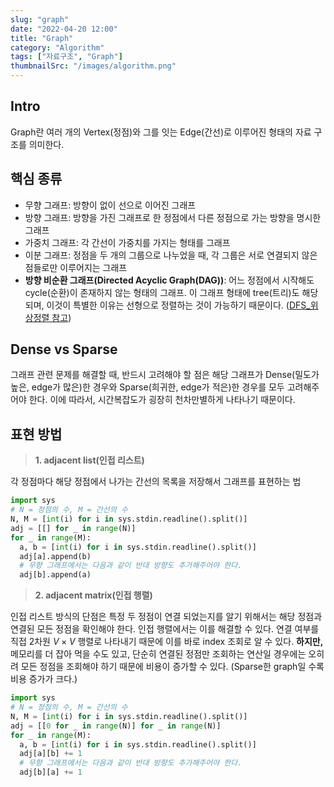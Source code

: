 ```yaml
---
slug: "graph"
date: "2022-04-20 12:00"
title: "Graph"
category: "Algorithm"
tags: ["자료구조", "Graph"]
thumbnailSrc: "/images/algorithm.png"
---
```


## Intro

Graph란 여러 개의 Vertex(정점)와 그를 잇는 Edge(간선)로 이루어진 형태의 자료 구조를 의미한다.

## 핵심 종류

- 무향 그래프: 방향이 없이 선으로 이어진 그래프
- 방향 그래프: 방향을 가진 그래프로 한 정점에서 다른 정점으로 가는 방향을 명시한 그래프
- 가중치 그래프: 각 간선이 가중치를 가지는 형태를 그래프
- 이분 그래프: 정점을 두 개의 그룹으로 나누었을 때, 각 그룹은 서로 연결되지 않은 점들로만 이루어지는 그래프
- **방향 비순환 그래프(Directed Acyclic Graph(DAG))**: 어느 정점에서 시작해도 cycle(순환)이 존재하지 않는 형태의 그래프. 이 그래프 형태에 tree(트리)도 해당되며, 이것이 특별한 이유는 선형으로 정렬하는 것이 가능하기 때문이다. ([DFS_위상정렬 참고](/post/DFS))

## Dense vs Sparse

그래프 관련 문제를 해결할 때, 반드시 고려해야 할 점은 해당 그래프가 Dense(밀도가 높은, edge가 많은)한 경우와 Sparse(희귀한, edge가 적은)한 경우를 모두 고려해주어야 한다. 이에 따라서, 시간복잡도가 굉장히 천차만별하게 나타나기 때문이다.

## 표현 방법

> **1. adjacent list(인접 리스트)**

각 정점마다 해당 정점에서 나가는 간선의 목록을 저장해서 그래프를 표현하는 법  

```python
import sys
# N = 정점의 수, M = 간선의 수
N, M = [int(i) for i in sys.stdin.readline().split()]
adj = [[] for _ in range(N)]
for _ in range(M):
  a, b = [int(i) for i in sys.stdin.readline().split()]
  adj[a].append(b)
  # 무향 그래프에서는 다음과 같이 반대 방향도 추가해주어야 한다.
  adj[b].append(a)
```

> **2. adjacent matrix(인접 행렬)**

인접 리스트 방식의 단점은 특정 두 정점이 연결 되었는지를 알기 위해서는 해당 정점과 연결된 모든 정점을 확인해야 한다. 인접 행렬에서는 이를 해결할 수 있다. 연결 여부를 직접 2차원 $V \times V$ 행렬로 나타내기 때문에 이를 바로 index 조회로 알 수 있다. **하지만,** 메모리를 더 잡아 먹을 수도 있고, 단순히 연결된 정점만 조회하는 연산일 경우에는 오히려 모든 정점을 조회해야 하기 때문에 비용이 증가할 수 있다. (Sparse한 graph일 수록 비용 증가가 크다.)  

```python
import sys
# N = 정점의 수, M = 간선의 수
N, M = [int(i) for i in sys.stdin.readline().split()]
adj = [[0 for _ in range(N)] for _ in range(N)]
for _ in range(M):
  a, b = [int(i) for i in sys.stdin.readline().split()]
  adj[a][b] += 1
  # 무향 그래프에서는 다음과 같이 반대 방향도 추가해주어야 한다.
  adj[b][a] += 1 
```
